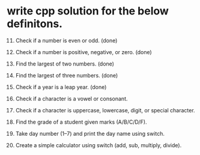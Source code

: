 # write cpp solution for the below definitons.

11. Check if a number is even or odd. (done)
12. Check if a number is positive, negative, or zero. (done)
13. Find the largest of two numbers. (done)
14. Find the largest of three numbers. (done)
15. Check if a year is a leap year. (done)

16. Check if a character is a vowel or consonant.
17. Check if a character is uppercase, lowercase, digit, or special character. 
18. Find the grade of a student given marks (A/B/C/D/F).
19. Take day number (1–7) and print the day name using switch.
20. Create a simple calculator using switch (add, sub, multiply, divide).